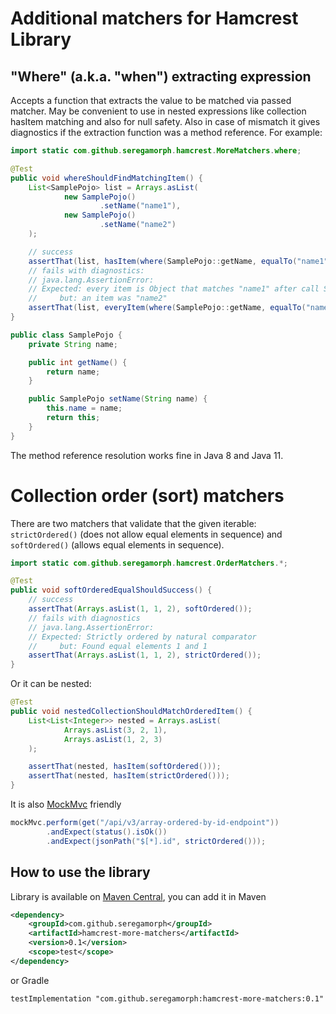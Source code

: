 # Additional matchers for Hamcrest Library

## "Where" (a.k.a. "when") extracting expression
Accepts a function that extracts the value to be matched via passed matcher. May be convenient to use in nested expressions like collection hasItem matching and also for null safety. Also in case of mismatch it gives diagnostics if the extraction function was a method reference. For example:
```java
import static com.github.seregamorph.hamcrest.MoreMatchers.where;

@Test
public void whereShouldFindMatchingItem() {
    List<SamplePojo> list = Arrays.asList(
            new SamplePojo()
                    .setName("name1"),
            new SamplePojo()
                    .setName("name2")
    );

    // success
    assertThat(list, hasItem(where(SamplePojo::getName, equalTo("name1"))));
    // fails with diagnostics:
    // java.lang.AssertionError: 
    // Expected: every item is Object that matches "name1" after call SamplePojo.getName
    //     but: an item was "name2"
    assertThat(list, everyItem(where(SamplePojo::getName, equalTo("name1"))));
}

public class SamplePojo {
    private String name;

    public int getName() {
        return name;
    }

    public SamplePojo setName(String name) {
        this.name = name;
        return this;
    }
}
```
The method reference resolution works fine in Java 8 and Java 11.

# Collection order (sort) matchers
There are two matchers that validate that the given iterable: `strictOrdered()` (does not allow equal elements in sequence) and `softOrdered()` (allows equal elements in sequence).

```java
import static com.github.seregamorph.hamcrest.OrderMatchers.*;

@Test
public void softOrderedEqualShouldSuccess() {
    // success
    assertThat(Arrays.asList(1, 1, 2), softOrdered());
    // fails with diagnostics
    // java.lang.AssertionError: 
    // Expected: Strictly ordered by natural comparator
    //     but: Found equal elements 1 and 1
    assertThat(Arrays.asList(1, 1, 2), strictOrdered());
}
```

Or it can be nested:
```java
@Test
public void nestedCollectionShouldMatchOrderedItem() {
    List<List<Integer>> nested = Arrays.asList(
            Arrays.asList(3, 2, 1),
            Arrays.asList(1, 2, 3)
    );

    assertThat(nested, hasItem(softOrdered()));
    assertThat(nested, hasItem(strictOrdered()));
}
```
It is also [MockMvc](https://docs.spring.io/spring-framework/docs/current/spring-framework-reference/testing.html#spring-mvc-test-server) friendly
```java
mockMvc.perform(get("/api/v3/array-ordered-by-id-endpoint"))
        .andExpect(status().isOk())
        .andExpect(jsonPath("$[*].id", strictOrdered()));
```

## How to use the library
Library is available on [Maven Central](https://search.maven.org/artifact/com.github.seregamorph/hamcrest-more-matchers), you can add it in Maven
```xml
<dependency>
    <groupId>com.github.seregamorph</groupId>
    <artifactId>hamcrest-more-matchers</artifactId>
    <version>0.1</version>
    <scope>test</scope>
</dependency>
```
or Gradle
```
testImplementation "com.github.seregamorph:hamcrest-more-matchers:0.1"
```

